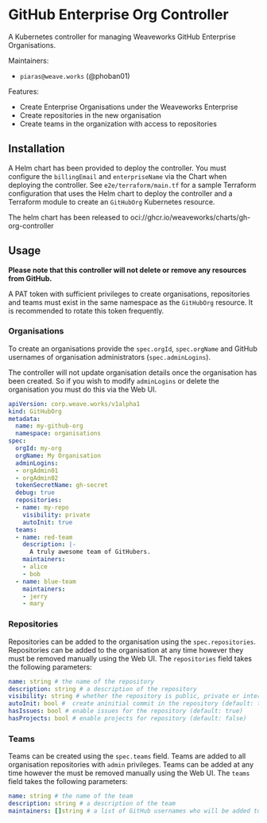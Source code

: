 # GitHub Enterprise Org Controller

A Kubernetes controller for managing Weaveworks GitHub Enterprise Organisations.

Maintainers:
- `piaras@weave.works` (@phoban01)

Features:
- Create Enterprise Organisations under the Weaveworks Enterprise
- Create repositories in the new organisation
- Create teams in the organization with access to repositories

## Installation

A Helm chart has been provided to deploy the controller. You must configure the `billingEmail` and `enterpriseName` via the Chart when deploying the controller. See `e2e/terraform/main.tf` for a sample Terraform configuration that uses the Helm chart to deploy the controller and a Terraform module to create an `GitHubOrg` Kubernetes resource.

The helm chart has been released to oci://ghcr.io/weaveworks/charts/gh-org-controller

## Usage

**Please note that this controller will not delete or remove any resources from GitHub.**

A PAT token with sufficient privileges to create organisations, repositories and teams must exist in the same namespace as the `GitHubOrg` resource. It is recommended to rotate this token frequently.

### Organisations

To create an organisations provide the `spec.orgId`, `spec.orgName` and GitHub usernames of organisation administrators (`spec.adminLogins`).

The controller will not update organisation details once the organisation has been created. So if you wish to modify `adminLogins` or delete the organisation you must do this via the Web UI.

```yaml
apiVersion: corp.weave.works/v1alpha1
kind: GitHubOrg
metadata:
  name: my-github-org
  namespace: organisations
spec:
  orgId: my-org
  orgName: My Organisation
  adminLogins:
  - orgAdmin01
  - orgAdmin02
  tokenSecretName: gh-secret
  debug: true
  repositories:
  - name: my-repo
    visibility: private
    autoInit: true
  teams:
  - name: red-team
    description: |-
      A truly awesome team of GitHubers.
    maintainers:
    - alice
    - bob
  - name: blue-team
    maintainers:
    - jerry
    - mary
```

### Repositories

Repositories can be added to the organisation using the `spec.repositories`. Repositories can be added to the organisation at any time however they must be removed manually using the Web UI. The `repositories` field takes the following parameters:

```yaml
name: string # the name of the repository
description: string # a description of the repository
visibility: string # whether the repository is public, private or internal (default: private)
autoInit: bool #  create aninitial commit in the repository (default: true)
hasIssues: bool # enable issues for the repository (default: true)
hasProjects: bool # enable projects for repository (default: false)
```

### Teams

Teams can be created using the `spec.teams` field. Teams are added to all organisation repositories with `admin` privileges. Teams can be added at any time however the must be removed manually using the Web UI. The `teams` field takes the following parameters:

```yaml
name: string # the name of the team
description: string # a description of the team
maintainers: []string # a list of GitHub usernames who will be added to the team as maintainers
```
